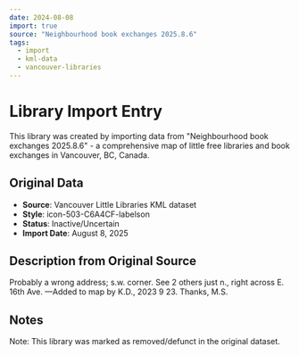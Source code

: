 ```yaml
---
date: 2024-08-08
import: true
source: "Neighbourhood book exchanges 2025.8.6"
tags:
  - import
  - kml-data
  - vancouver-libraries
---
```


# Library Import Entry

This library was created by importing data from "Neighbourhood book exchanges 2025.8.6" - a comprehensive map of little free libraries and book exchanges in Vancouver, BC, Canada.

## Original Data

- **Source**: Vancouver Little Libraries KML dataset
- **Style**: icon-503-C6A4CF-labelson
- **Status**: Inactive/Uncertain
- **Import Date**: August 8, 2025

## Description from Original Source

Probably a wrong address; s.w. corner.
See 2 others just n., right across E. 16th Ave.
—Added to map by K.D., 2023 9 23. 
Thanks, M.S.  



## Notes

Note: This library was marked as removed/defunct in the original dataset.
